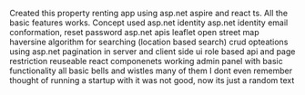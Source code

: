 Created this property renting app using asp.net aspire and react ts. All the basic features works.
Concept used
asp.net identity
asp.net identity email conformation, reset password
asp.net apis
leaflet open street map
haversine algorithm for searching (location based search)
crud opteations using asp.net
pagination in server and client side ui
role based api and page restriction
reuseable react componenets
working admin panel with basic functionality
all basic bells and wistles many of them I dont even remember
 thought of running a startup with it was not good, now its just a random text 

